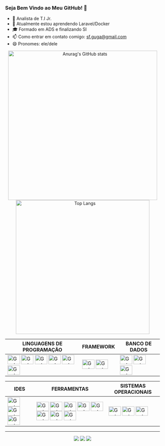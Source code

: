### Seja Bem Vindo ao Meu GitHub! 👋

* 🔭 Analista de T.I Jr.
* 🌱 Atualmente estou aprendendo Laravel/Docker
* 🎓 Formado em ADS e finalizando SI
* 📫 Como entrar em contato comigo: sf.guga@gmail.com
* 😄 Pronomes: ele/dele

<p align="center">
  <img src="https://github-readme-stats.vercel.app/api?username=Gustafergusta&show_icons=true&theme=transparent" width="485" alt="Anurag's GitHub stats">
  <img src="https://github-readme-stats.vercel.app/api/top-langs/?username=Gustafergusta&hide_progress=true&show_icons=true&theme=transparent&line_height=2000" width="435" alt="Top Langs">
</p>

<div align="center">

| LINGUAGENS DE PROGRAMAÇÃO | FRAMEWORK | BANCO DE DADOS |
| ------------------------- | --------- | -------------- |
| <div style="display: inline_block"><img alt="Gusta-C#" height="30" width="40" src="https://cdn.jsdelivr.net/gh/devicons/devicon@latest/icons/csharp/csharp-original.svg"> <!-- C# --> <img alt="Gusta-VBA" height="30" width="40" src="https://cdn.jsdelivr.net/gh/devicons/devicon@latest/icons/visualbasic/visualbasic-original.svg"> <!-- VBA --> <img alt="Gusta-HTML" height="30" width="40" src="https://cdn.jsdelivr.net/gh/devicons/devicon@latest/icons/html5/html5-original.svg"> <!-- HTML --> <img alt="Gusta-CSS" height="30" width="40" src="https://cdn.jsdelivr.net/gh/devicons/devicon@latest/icons/css3/css3-original.svg"> <!-- CSS --> <img alt="Gusta-JS" height="30" width="40" src="https://cdn.jsdelivr.net/gh/devicons/devicon@latest/icons/javascript/javascript-original.svg"> <!-- JS --> <img alt="Gusta-PHP" height="30" width="40" src="https://cdn.jsdelivr.net/gh/devicons/devicon@latest/icons/php/php-original.svg"> <!-- PHP --></div> | <div style="display: inline_block"><img alt="Gusta-Laravel" height="30" width="40" src="https://cdn.jsdelivr.net/gh/devicons/devicon@latest/icons/bootstrap/bootstrap-original.svg"> <!-- BOOTSTRAP --> <img alt="Gusta-Bootstrap" height="30" width="40" src="https://cdn.jsdelivr.net/gh/devicons/devicon@latest/icons/laravel/laravel-original.svg"> <!-- LARAVEL APRENDENDO --></div> | <div style="display: inline_block"><img alt="Gusta-MYSQL" height="30" width="40" src="https://cdn.jsdelivr.net/gh/devicons/devicon@latest/icons/mysql/mysql-original.svg"> <!-- MY SQL --> <img alt="Gusta-SQLServer" height="30" width="40" src="https://cdn.jsdelivr.net/gh/devicons/devicon@latest/icons/microsoftsqlserver/microsoftsqlserver-original.svg"> <!-- SQL SERVER --> <img alt="Gusta-Postgresql" height="30" width="40" src="https://cdn.jsdelivr.net/gh/devicons/devicon@latest/icons/postgresql/postgresql-original.svg"> <!-- POSTGRESQL --> </div> |


| IDES | FERRAMENTAS | SISTEMAS OPERACIONAIS |
|------|-------------|-----------------------|
| <div style="display: inline_block"><img align="center" alt="Gusta-VSCode" height="30" width="40" src="https://cdn.jsdelivr.net/gh/devicons/devicon@latest/icons/vscode/vscode-original.svg"> <!-- VS CODE --> <img align="center" alt="Gusta-VSStudio" height="30" width="40" src="https://cdn.jsdelivr.net/gh/devicons/devicon@latest/icons/visualstudio/visualstudio-original.svg"> <!-- VS STUDIO --> <img align="center" alt="Gusta-MySQLWorkbanch" height="30" width="40" src="https://cdn.icon-icons.com/icons2/1381/PNG/512/mysqlworkbench_93532.png"> <!-- MYSQL WORKBANCH --></div> | <div style="display: inline_block"><img align="center" alt="Gusta-GIT" height="30" width="40" src="https://cdn.jsdelivr.net/gh/devicons/devicon@latest/icons/git/git-original.svg"> <!-- GIT --> <img align="center" alt="Gusta-GLPI" height="30" width="40" src="https://raw.githubusercontent.com/glpi-project/glpi-agent/develop/share/html/logo.png"> <!-- GLPI --> <img align="center" alt="Gusta-MatrixSynapse" height="30" width="40" src="https://decatec.de/wp-content/uploads/2020/12/Matrix_logo.png"> <!-- MATRIX SYNAPSE --> <img align="center" alt="Gusta-Photoshop" height="30" width="40" src="https://cdn.jsdelivr.net/gh/devicons/devicon@latest/icons/photoshop/photoshop-original.svg"> <!-- PHOTOSHOP --> <img align="center" alt="Gusta-VirtualBox" height="30" width="40" src="https://upload.wikimedia.org/wikipedia/commons/d/d5/Virtualbox_logo.png"> <!-- VIRTUAL BOX --> <img align="center" alt="Gusta-Docker" height="30" width="40" src="https://cdn.jsdelivr.net/gh/devicons/devicon@latest/icons/docker/docker-original.svg"> <!-- DOCKER APRENDENDO --><img align="center" alt="Gusta-LookerStudio" height="30" width="40" src="https://www.svgrepo.com/show/354012/looker-icon.svg"> <!-- LOOKER STUDIO --> <img align="center" alt="Gusta-PowerBI" height="30" width="40" src="https://logos-world.net/wp-content/uploads/2022/02/Microsoft-Power-BI-Symbol.png"> <!-- POWER B.I. --></div> | <div style="display: inline_block"><img align="center" alt="Gusta-Windows" height="30" width="40" src="https://cdn.jsdelivr.net/gh/devicons/devicon@latest/icons/windows11/windows11-original.svg"> <!-- WINDOWS --> <img align="center" alt="Gusta-Ubuntu" height="30" width="40" src="https://cdn.jsdelivr.net/gh/devicons/devicon@latest/icons/ubuntu/ubuntu-original.svg"> <!-- UBUNTU --> <img align="center" alt="Gusta-Proxmox" height="30" width="40" src="https://play-lh.googleusercontent.com/TT36Nsjyt0Yn8eyPAXuNK0bJsXmryP9ovsp7qdOy9sulYlr7v2Le5Ckf0I9S3AiaaXs"> <!-- PROXMOX --></div> |

</div> 
<hr>
<div align="center">
<!-- REDES SOCIAIS -->
<div> 
  <a href="https://instagram.com/gustafergusta" target="_blank"><img src="https://img.shields.io/badge/-Instagram-%23E4405F?style=for-the-badge&logo=instagram&logoColor=white"></a>
  <a href="mailto:sf.guga@gmail.com" target="_blank"><img src="https://img.shields.io/badge/-Gmail-%23333?style=for-the-badge&logo=gmail&logoColor=white"></a>
  <a href="https://www.linkedin.com/in/gustafergusta" target="_blank"><img src="https://img.shields.io/badge/-LinkedIn-%230077B5?style=for-the-badge&logo=linkedin&logoColor=white"></a> 
</div>
</div>


